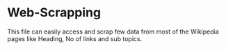 # Web-Scrapping
This file can easily access and scrap few data from most of the Wikipedia pages like Heading, No of links and sub topics.
